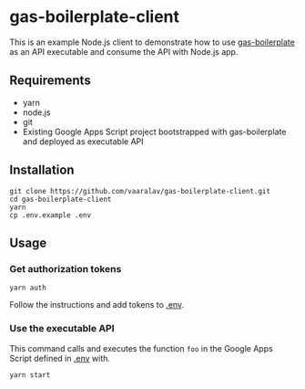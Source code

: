 # gas-boilerplate-client

This is an example Node.js client to demonstrate how to use [gas-boilerplate](https://github.com/vaaralav/gas-boilerplate) as an API executable and consume the API with Node.js app.

## Requirements

* yarn
* node.js
* git
* Existing Google Apps Script project bootstrapped with gas-boilerplate and deployed as executable API

## Installation

```shell
git clone https://github.com/vaaralav/gas-boilerplate-client.git
cd gas-boilerplate-client
yarn
cp .env.example .env
```

## Usage

### Get authorization tokens

```shell
yarn auth
```

Follow the instructions and add tokens to [.env](.env).

### Use the executable API

This command calls and executes the function `foo` in the Google Apps Script defined in [.env](.env) with.

```shell
yarn start
```
